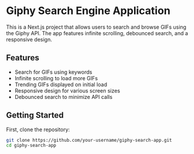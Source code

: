 # Giphy Search Engine Application

This is a Next.js project that allows users to search and browse GIFs using the Giphy API. The app features infinite scrolling, debounced search, and a responsive design.

## Features

- Search for GIFs using keywords
- Infinite scrolling to load more GIFs
- Trending GIFs displayed on initial load
- Responsive design for various screen sizes
- Debounced search to minimize API calls

## Getting Started

First, clone the repository:

```bash
git clone https://github.com/your-username/giphy-search-app.git
cd giphy-search-app
```
